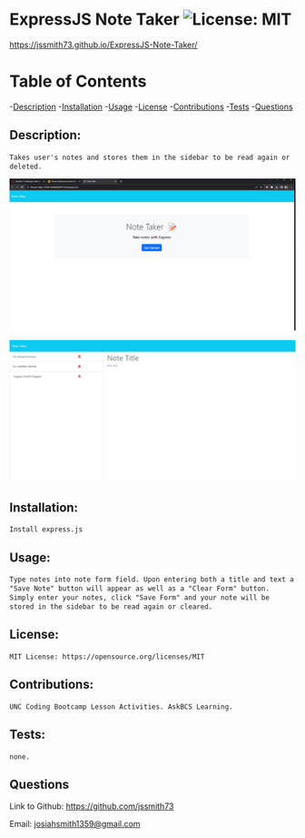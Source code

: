 # ExpressJS Note Taker ![License: MIT](https://img.shields.io/badge/License-MIT-yellow.svg)

 https://jssmith73.github.io/ExpressJS-Note-Taker/

# Table of Contents

-[Description](#description)
-[Installation](#installation)
-[Usage](#usage)
-[License](#license)
-[Contributions](#contributions)
-[Tests](#tests)
-[Questions](#questions)


## Description:

    Takes user's notes and stores them in the sidebar to be read again or deleted.

![landingpage](<Screenshot 2023-10-15 113226.png>)

![notes-page](<Screenshot 2023-10-15 113255.png>)


## Installation:

    Install express.js

## Usage:

    Type notes into note form field. Upon entering both a title and text a "Save Note" button will appear as well as a "Clear Form" button. Simply enter your notes, click "Save Form" and your note will be stored in the sidebar to be read again or cleared.

## License:

    MIT License: https://opensource.org/licenses/MIT

## Contributions:

    UNC Coding Bootcamp Lesson Activities. AskBCS Learning.

## Tests:

    none.

## Questions

   Link to Github: https://github.com/jssmith73

   Email: josiahsmith1359@gmail.com
